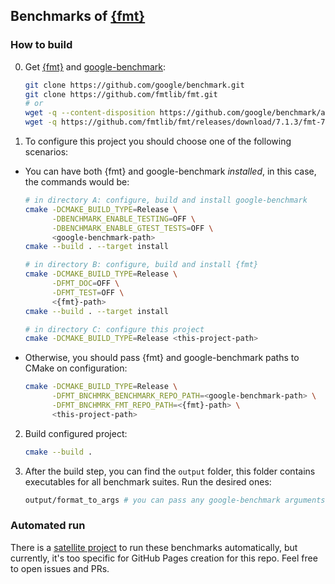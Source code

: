 ## Benchmarks of [{fmt}](https://github.com/fmtlib/fmt)

### How to build

0. Get [{fmt}](https://github.com/fmtlib/fmt) and [google-benchmark](https://github.com/google/benchmark):
   ```bash
   git clone https://github.com/google/benchmark.git
   git clone https://github.com/fmtlib/fmt.git
   # or
   wget -q --content-disposition https://github.com/google/benchmark/archive/refs/tags/v1.5.3.zip
   wget -q https://github.com/fmtlib/fmt/releases/download/7.1.3/fmt-7.1.3.zip
   ```

1. To configure this project you should choose one of the following scenarios:

* You can have both {fmt} and google-benchmark _installed_, in this case, the commands would be:
  ```bash
  # in directory A: configure, build and install google-benchmark
  cmake -DCMAKE_BUILD_TYPE=Release \
        -DBENCHMARK_ENABLE_TESTING=OFF \
        -DBENCHMARK_ENABLE_GTEST_TESTS=OFF \
        <google-benchmark-path>
  cmake --build . --target install
  
  # in directory B: configure, build and install {fmt}
  cmake -DCMAKE_BUILD_TYPE=Release \
        -DFMT_DOC=OFF \
        -DFMT_TEST=OFF \
        <{fmt}-path>
  cmake --build . --target install
  
  # in directory C: configure this project
  cmake -DCMAKE_BUILD_TYPE=Release <this-project-path>
  ```

* Otherwise, you should pass {fmt} and google-benchmark paths to CMake on configuration:
  ```bash
  cmake -DCMAKE_BUILD_TYPE=Release \
        -DFMT_BNCHMRK_BENCHMARK_REPO_PATH=<google-benchmark-path> \
        -DFMT_BNCHMRK_FMT_REPO_PATH=<{fmt}-path> \
        <this-project-path>
  ```

2. Build configured project:
   ```bash
   cmake --build . 
   ```

3. After the build step, you can find the `output` folder, this folder contains executables
   for all benchmark suites. Run the desired ones:
   ```bash
   output/format_to_args # you can pass any google-benchmark arguments you want
   ```

### Automated run

There is a [satellite project](https://github.com/alexezeder/fmt_bnchmrk_gnrtr) to run these
benchmarks automatically, but currently, it's too specific for GitHub Pages creation for this repo.
Feel free to open issues and PRs.
